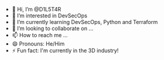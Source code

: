 - 👋 Hi, I’m @D1L5T4R
- 👀 I’m interested in DevSecOps
- 🌱 I’m currently learning DevSecOps, Python and Terraform
- 💞️ I’m looking to collaborate on ...
- 📫 How to reach me ...
- 😄 Pronouns: He/Him
- ⚡ Fun fact: I'm currently in the 3D industry!

<!---
D1L5T4R/D1L5T4R is a ✨ special ✨ repository because its `README.md` (this file) appears on your GitHub profile.
You can click the Preview link to take a look at your changes.
--->
